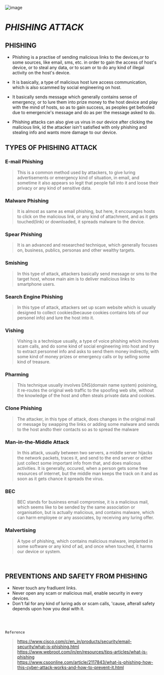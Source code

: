 ![image](https://user-images.githubusercontent.com/64470404/134765091-42a7c44c-b332-49b8-8ba2-fe82433b9cbd.png)

# ___PHISHING ATTACK___

## PHISHING
- Phishing is a practise of sending malicious links to the devices,or to some sources, like email, sms, etc.
in order to gain the access of host's device, or to steal any data, or to scam or to do any kind of illegal activity on the host's device.<br>

- It is basically, a type of malicious host lure access communication, which is also scammed by social engineering on host.<br>

- It basically sends message which generally contains sense of emergency, or to lure them into prize money to the host device and play with the mind of hosts, 
so as to gain success, as peoples get befooled due to emergencie's message and do as per the message asked to do.<br>

- Phishing attacks can also give us virus in our device  after clicking the malicious link, id the attacker isin't satisfied with only phishing and stealing 
info and wants more damage to our device.

## TYPES OF PHISHING ATTACK

### E-mail Phishing
> This is a common method used by attackers, to give luring advertisements or emergency kind of situation, in email, and sometime it also appears so legit that
people fall into it and loose their privacy or any kind of sensitive data.

### Malware Phishing 
> It is almost as same as email phishing, but here, it encourages hosts to click on the malicious link, or any kind of attachment, and as it gets touched(link) or downloaded,
it spreads malware to the device.

### Spear Phishing
> It is an advanced and researched technique, which generally focuses on, 
 business, publics, personas and other wealthy targets.

### Smishing 
> In this type of attack, attackers basically send message or sms to the target host, whose main aim is to deliver malicious links to smartphone users.

### Search Engine Phishing
> In this type of attack, attackers set up scam website which is usually designed to collect 
cookies(because cookies contains lots of our personel info) and lure the host into it.

### Vishing 
>  Vishing is a technique usually, a type of voice phishing which involves scam calls, and do some kind of social engineering into host and try to extract personnel 
info and asks to send them money indirectly, with some kind of money prizes or emergency calls or by selling some kind of treasure.

### Pharming 
> This technique usually involves DNS(domain name system) poisining, it re-routes the original web traffic to the spoofing web site, without the knowledge of the host and often 
 steals private data and cookies.

### Clone Phishing
> The attacker, in this type of attack, does changes in the original mail or message by swapping the links or adding some malware and sends to the host andto their contacts so as to spread the malware

### Man-in-the-Middle Attack
> In this attack, usually between two servers, a middle server hijacks the network packets, traces it, and send to the end server or either just collect some important info from that, and does malicous activities.
It is generally, occured, when a person gets some free resources of internet, but the middle man keeps the track on it and as soon as it gets chance it spreads the virus.

### BEC 
> BEC stands for business email compromise, it is a malicious mail, which seems like to be sended by the same association or organisation, but is actually malicious, and contains malware,
which can harm employee or any associates, by receiving any luring offer.

### Malvertising 
> A type of phishing, which contains malicious malware, implanted in some software or any kind of ad, and once when touched, it harms our device or system.

<br>

## PREVENTIONS AND SAFETY FROM PHISHING
- Never touch any fradluent links.
- Never open any scam or malicious mail, enable security in every devices.
- Don't fal for any kind of luring ads or scam calls, 'cause, afterall safety depends upon how you deal with it.

<br>
<br>

``Reference``
> https://www.cisco.com/c/en_in/products/security/email-security/what-is-phishing.html<br>
> https://www.webroot.com/in/en/resources/tips-articles/what-is-phishing<br>
> https://www.csoonline.com/article/2117843/what-is-phishing-how-this-cyber-attack-works-and-how-to-prevent-it.html<br>
